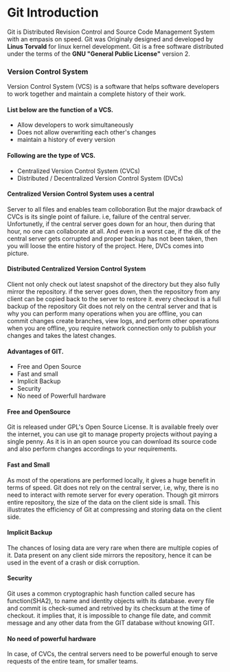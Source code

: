 # Git Introduction 

Git is Distributed Revision Control and Source Code Management System with an empasis on speed. 
Git was Originaly designed and developed by **Linus Torvald** for linux kernel development. 
Git is a free software distributed under the terms of the **GNU "General Public License"** version 2. 

### Version Control System 
  
  Version Control System (VCS) is a software that helps software developers to work together and maintain a complete history of their work. 

####  List below are the function of a VCS. 
  * Allow developers to work simultaneously 
  * Does not allow overwriting each other's changes
  * maintain a history of every version

####  Following are the type of VCS. 
* Centralized Version Control System (CVCs)
* Distributed / Decentralized Version Control System (DVCs)




#### Centralized Version Control System uses a central 
Server to  all files and enables team colloboration But the major drawback of CVCs is its single point of failure. i.e, failure of the central server. Unfortunetly, if the central server goes down for an hour, then during that hour, no one can collaborate at all. And even in a worst cae, if the dik of the central server gets corrupted and proper backup has not been taken, then you will loose the entire history of the project. Here, DVCs comes into picture.  

#### Distributed Centralized Version Control System
Client not only check out latest snapshot of the directory but they also fully mirror the repository. if the server goes down, then the repository from any client can be copied back to the server to restore it. every checkout is a full backup of the repository Git does not rely on the central server and that is why you can perform many operations when you are offline, you can commit changes create branches, view logs, and perform other operations when you are offline, you require network connection only to publish your changes and takes the latest changes. 

#### Advantages of GIT. 
  * Free and Open Source
  * Fast and small 
  * Implicit Backup 
  * Security
  * No need of Powerfull hardware 
 


#### Free and OpenSource

 Git is released under GPL's Open Source License.
 It is available freely over the internet, you can use git to manage property projects without paying a single penny. As it is in an open source you can download its source code and also perform changes accordings to your requirements.

#### Fast and Small
 As most of the operations are performed locally, it gives a huge benefit in terms of speed. Git does not rely on the central server, i.e, why, there is no need to interact with remote server for every operation. Though git mirrors entire repository, the size of the data on the client side is small. This illustrates the efficiency of Git at compressing and storing data on the client side. 

#### Implicit Backup 
 The chances of losing data are very rare when there are multiple copies of it. Data present on any client side mirrors the repository, hence it can be used in the event of a crash or disk corruption. 

#### Security
 Git uses a common cryptographic hash function called secure has function(SHA2), to name and identity objects with its database. every file and commit is check-sumed and retrived by its checksum at the time of checkout. it implies that, it is impossible to change file date, and commit message and any other data from the GIT database without knowing GIT. 

#### No need of powerful hardware
 In case, of CVCs, the central servers need to be powerful enough to serve requests of the entire team, for smaller teams.